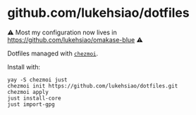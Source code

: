 # github.com/lukehsiao/dotfiles

:warning: Most my configuration now lives in https://github.com/lukehsiao/omakase-blue :warning:

Dotfiles managed with [`chezmoi`](https://github.com/twpayne/chezmoi).

Install with:

```
yay -S chezmoi just
chezmoi init https://github.com/lukehsiao/dotfiles.git
chezmoi apply
just install-core
just import-gpg
```
